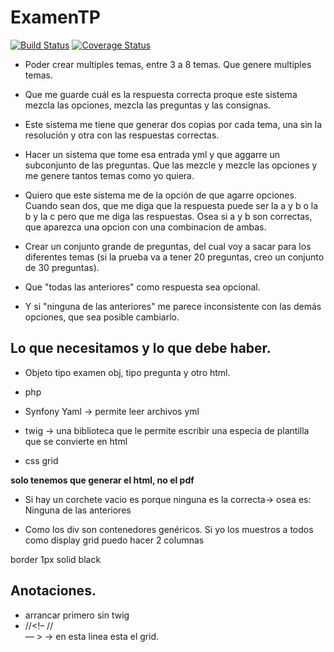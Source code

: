 # ExamenTP
[![Build Status](https://travis-ci.org/Sofiamonza/ExamenTP.svg?branch=master)](https://travis-ci.org/Sofiamonza/ExamenTP)
[![Coverage Status](https://coveralls.io/repos/github/Sofiamonza/ExamenTP/badge.svg?branch=master)](https://coveralls.io/github/Sofiamonza/ExamenTP?branch=master)

- Poder crear multiples temas, entre 3 a 8 temas. Que genere multiples temas.

- Que me guarde cuál es la respuesta correcta proque este sistema mezcla las opciones, mezcla las preguntas y las consignas.

- Este sistema me tiene que generar dos copias por cada tema, una sin la resolución y otra con las respuestas correctas.

- Hacer un sistema que tome esa entrada yml y que aggarre un subconjunto de las preguntas. Que las mezcle y mezcle las opciones y me genere tantos temas como yo quiera.

- Quiero que este sistema me de la opción de que agarre opciones. Cuando sean dos, que me diga que la respuesta puede ser la a y b o la b y la c pero que me diga las respuestas. Osea si a y b son correctas, que aparezca una opcion con una combinacion de ambas.

- Crear un conjunto grande de preguntas, del cual voy a sacar para los diferentes temas (si la prueba va a tener 20 preguntas, creo un conjunto de 30 preguntas).

- Que "todas las anteriores" como respuesta sea opcional. 
- Y si "ninguna de las anteriores" me parece inconsistente con las demás opciones, que sea posible cambiarlo.

## Lo que necesitamos y lo que debe haber.
- Objeto tipo examen obj, tipo pregunta y otro html.

- php

- Synfony Yaml -> permite leer archivos yml

- twig -> una biblioteca que le permite escribir una especia de plantilla que se convierte en html

- css grid

<b>solo tenemos que generar el html, no el pdf</b>

- Si hay un corchete vacio es porque ninguna es la correcta-> osea es: Ninguna de las anteriores

- Como los div son contenedores genéricos. Si yo los muestros a todos como display grid puedo hacer 2 columnas

border 1px solid black

## Anotaciones.
- arrancar primero sin twig
- //<!– //<div clas="questions">— >  -> en esta linea esta el grid.
